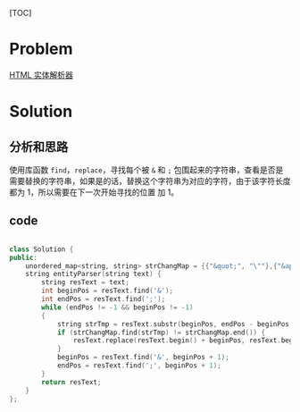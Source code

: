 [TOC]

# Problem

[HTML 实体解析器](https://leetcode-cn.com/problems/html-entity-parser/)

# Solution

## 分析和思路

使用库函数 `find`，`replace`，寻找每个被 `&` 和 `;` 包围起来的字符串，查看是否是需要替换的字符串，如果是的话，替换这个字符串为对应的字符，由于该字符长度都为 1，所以需要在下一次开始寻找的位置 加 1。

## code

```c++

class Solution {
public:
    unordered_map<string, string> strChangMap = {{"&quot;", "\""},{"&apos;", "'"},{"&amp;", "&"},{"&gt;", ">"},{"&lt;", "<"},{"&frasl;", "/"}};
    string entityParser(string text) {
        string resText = text;
        int beginPos = resText.find('&');
        int endPos = resText.find(';');
        while (endPos != -1 && beginPos != -1)
        {
            string strTmp = resText.substr(beginPos, endPos - beginPos + 1);
            if (strChangMap.find(strTmp) != strChangMap.end()) {
                resText.replace(resText.begin() + beginPos, resText.begin() + endPos + 1, strChangMap[strTmp]);
            }
            beginPos = resText.find('&', beginPos + 1);
            endPos = resText.find(';', beginPos + 1);
        }
        return resText;
    }
};
```

